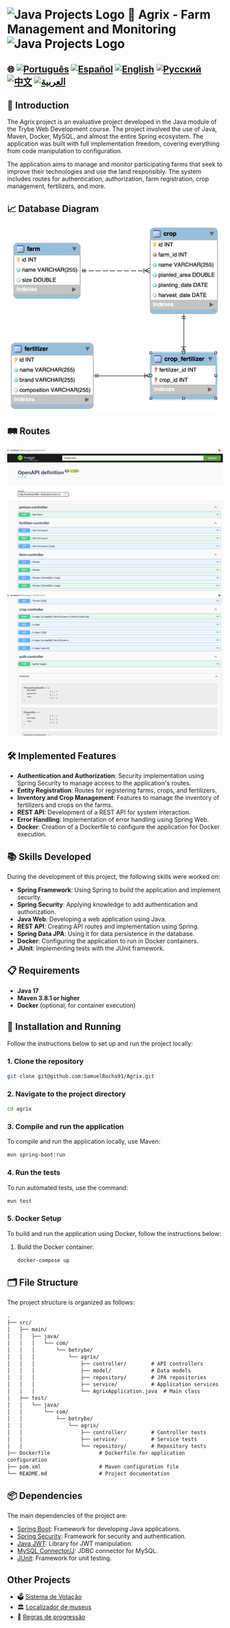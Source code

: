 # <img src="https://blog.geekhunter.com.br/wp-content/uploads/2020/07/pngwing.com_.png" alt="Java Projects Logo" width="52" height="40" /> 🌱 Agrix - Farm Management and Monitoring <img src="https://blog.geekhunter.com.br/wp-content/uploads/2020/07/pngwing.com_.png" alt="Java Projects Logo" width="52" height="40" />


## 🌐 [![Português](https://img.shields.io/badge/Português-green)](https://github.com/SamuelRocha91/Agrix/blob/main/README.md) [![Español](https://img.shields.io/badge/Español-yellow)](https://github.com/SamuelRocha91/Agrix/blob/main/README_es.md) [![English](https://img.shields.io/badge/English-blue)](https://github.com/SamuelRocha91/Agrix/blob/main/README_en.md) [![Русский](https://img.shields.io/badge/Русский-lightgrey)](https://github.com/SamuelRocha91/Agrix/blob/main/README_ru.md) [![中文](https://img.shields.io/badge/中文-red)](https://github.com/SamuelRocha91/Agrix/Agrix/blob/main/README_ch.md) [![العربية](https://img.shields.io/badge/العربية-orange)](https://github.com/SamuelRocha91/Agrix/blob/main/README_ar.md)


## 📜 Introduction

The Agrix project is an evaluative project developed in the Java module of the Trybe Web Development course. The project involved the use of Java, Maven, Docker, MySQL, and almost the entire Spring ecosystem. The application was built with full implementation freedom, covering everything from code manipulation to configuration.

The application aims to manage and monitor participating farms that seek to improve their technologies and use the land responsibly. The system includes routes for authentication, authorization, farm registration, crop management, fertilizers, and more.

## 📈 Database Diagram

![Database Diagram](./images/diagrama.png)

## 🛤️ Routes

![Routes Diagram](./images/routeOne.png)
![Routes Diagram](./images/routesTwo.png)

## 🛠️ Implemented Features

- **Authentication and Authorization**: Security implementation using Spring Security to manage access to the application's routes.
- **Entity Registration**: Routes for registering farms, crops, and fertilizers.
- **Inventory and Crop Management**: Features to manage the inventory of fertilizers and crops on the farms.
- **REST API**: Development of a REST API for system interaction.
- **Error Handling**: Implementation of error handling using Spring Web.
- **Docker**: Creation of a Dockerfile to configure the application for Docker execution.

## 📚 Skills Developed

During the development of this project, the following skills were worked on:

- **Spring Framework**: Using Spring to build the application and implement security.
- **Spring Security**: Applying knowledge to add authentication and authorization.
- **Java Web**: Developing a web application using Java.
- **REST API**: Creating API routes and implementation using Spring.
- **Spring Data JPA**: Using it for data persistence in the database.
- **Docker**: Configuring the application to run in Docker containers.
- **JUnit**: Implementing tests with the JUnit framework.

## 📋 Requirements

- **Java 17**
- **Maven 3.8.1 or higher**
- **Docker** (optional, for container execution)

## 🔧 Installation and Running

Follow the instructions below to set up and run the project locally:

### 1. Clone the repository

```bash
git clone git@github.com:SamuelRocha91/Agrix.git
```

### 2. Navigate to the project directory

```bash
cd agrix
```

### 3. Compile and run the application

To compile and run the application locally, use Maven:

```bash
mvn spring-boot:run
```

### 4. Run the tests

To run automated tests, use the command:

```bash
mvn test
```

### 5. Docker Setup

To build and run the application using Docker, follow the instructions below:

1. Build the Docker container:

   ```bash
   docker-compose up
   ```

## 🗂️ File Structure

The project structure is organized as follows:

```
.
├── src/
│   ├── main/
│   │   ├── java/
│   │   │   └── com/
│   │   │       └── betrybe/
│   │   │           └── agrix/
│   │   │               ├── controller/        # API controllers
│   │   │               ├── model/             # Data models
│   │   │               ├── repository/        # JPA repositories
│   │   │               ├── service/           # Application services
│   │   │               └── AgrixApplication.java  # Main class
│   ├── test/
│   │   └── java/
│   │       └── com/
│   │           └── betrybe/
│   │               └── agrix/
│   │                   ├── controller/        # Controller tests
│   │                   ├── service/           # Service tests
│   │                   └── repository/        # Repository tests
├── Dockerfile                # Dockerfile for application configuration
├── pom.xml                   # Maven configuration file
└── README.md                 # Project documentation
```

## 📦 Dependencies

The main dependencies of the project are:

- [Spring Boot](https://spring.io/projects/spring-boot): Framework for developing Java applications.
- [Spring Security](https://spring.io/projects/spring-security): Framework for security and authentication.
- [Java JWT](https://github.com/auth0/java-jwt): Library for JWT manipulation.
- [MySQL Connector/J](https://dev.mysql.com/downloads/connector/j/): JDBC connector for MySQL.
- [JUnit](https://junit.org/junit5/): Framework for unit testing.

## Other Projects

- 🗳️ [Sistema de Votação](https://github.com/SamuelRocha91/sistemaDeVotacao/blob/main/README_en.md)
- 🏛️ [Localizador de museus](https://github.com/SamuelRocha91/localizadorDeMuseus/blob/main/README_en.md)
- 📃 [Regras de progressão](https://github.com/SamuelRocha91/project_rule_of_progression/blob/main/README_en.md)
